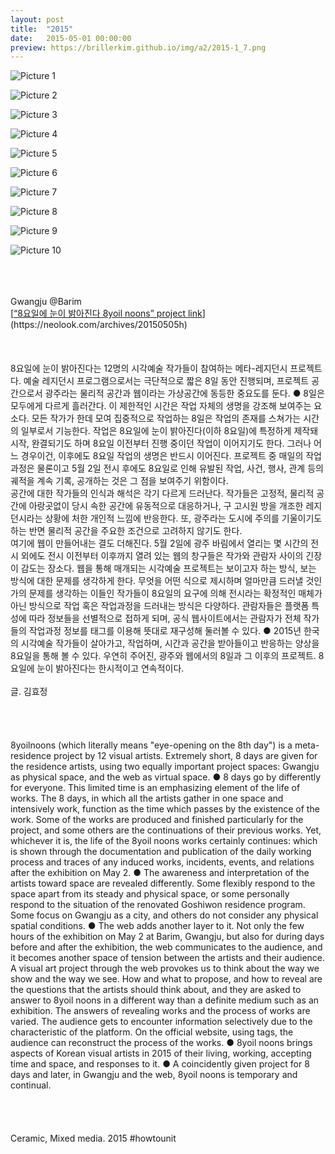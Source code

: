```yaml
---
layout: post
title:  "2015"
date:   2015-05-01 00:00:00
preview: https://brillerkim.github.io/img/a2/2015-1_7.png
---
```


![Picture 1](https://brillerkim.github.io/img/a2/2015-1_1.png)

![Picture 2](https://brillerkim.github.io/img/a2/2015-1_2.png)

![Picture 3](https://brillerkim.github.io/img/a2/2015-1_3.png)

![Picture 4](https://brillerkim.github.io/img/a2/2015-1_4.png)

![Picture 5](https://brillerkim.github.io/img/a2/2015-1_5.png)

![Picture 6](https://brillerkim.github.io/img/a2/2015-1_6.png)

![Picture 7](https://brillerkim.github.io/img/a2/2015-1_7.png)

![Picture 8](https://brillerkim.github.io/img/a2/2015-1_8.png)

![Picture 9](https://brillerkim.github.io/img/a2/2015-1_9.png)

![Picture 10](https://brillerkim.github.io/img/a2/2015-1_10.jpg)

<br>
<br>
<br>
Gwangju @Barim<br> 
[<U>“8요일에 눈이 밝아진다 8yoil noons” project link</U>](https://neolook.com/archives/20150505h)  
<br>
<br>
<br>
<br>
8요일에 눈이 밝아진다는 12명의 시각예술 작가들이 참여하는 메타-레지던시 프로젝트다. 예술 레지던시 프로그램으로서는 극단적으로 짧은 8일 동안 진행되며, 프로젝트 공간으로서 광주라는 물리적 공간과 웹이라는 가상공간에 동등한 중요도를 둔다. ● 8일은 모두에게 다르게 흘러간다. 이 제한적인 시간은 작업 자체의 생명을 강조해 보여주는 요소다. 모든 작가가 한데 모여 집중적으로 작업하는 8일은 작업의 존재를 스쳐가는 시간의 일부로서 기능한다. 작업은 8요일에 눈이 밝아진다(이하 8요일)에 특정하게 제작돼 시작, 완결되기도 하며 8요일 이전부터 진행 중이던 작업이 이어지기도 한다. 그러나 어느 경우이건, 이후에도 8요일 작업의 생명은 반드시 이어진다. 프로젝트 중 매일의 작업과정은 물론이고 5월 2일 전시 후에도 8요일로 인해 유발된 작업, 사건, 행사, 관계 등의 궤적을 계속 기록, 공개하는 것은 그 점을 보여주기 위함이다.<br> 
공간에 대한 작가들의 인식과 해석은 각기 다르게 드러난다. 작가들은 고정적, 물리적 공간에 아랑곳없이 당시 속한 공간에 유동적으로 대응하거나, 구 고시원 방을 개조한 레지던시라는 상황에 처한 개인적 느낌에 반응한다. 또, 광주라는 도시에 주의를 기울이기도 하는 반면 물리적 공간을 주요한 조건으로 고려하지 않기도 한다.<br> 
여기에 웹이 만들어내는 결도 더해진다. 5월 2일에 광주 바림에서 열리는 몇 시간의 전시 외에도 전시 이전부터 이후까지 열려 있는 웹의 창구들은 작가와 관람자 사이의 긴장이 감도는 장소다. 웹을 통해 매개되는 시각예술 프로젝트는 보이고자 하는 방식, 보는 방식에 대한 문제를 생각하게 한다. 무엇을 어떤 식으로 제시하며 얼마만큼 드러낼 것인가의 문제를 생각하는 이들인 작가들이 8요일의 요구에 의해 전시라는 확정적인 매체가 아닌 방식으로 작업 혹은 작업과정을 드러내는 방식은 다양하다. 관람자들은 플랫폼 특성에 따라 정보들을 선별적으로 접하게 되며, 공식 웹사이트에서는 관람자가 전체 작가들의 작업과정 정보를 태그를 이용해 뜻대로 재구성해 둘러볼 수 있다. ● 2015년 한국의 시각예술 작가들이 살아가고, 작업하며, 시간과 공간을 받아들이고 반응하는 양상을 8요일을 통해 볼 수 있다. 우연히 주어진, 광주와 웹에서의 8일과 그 이후의 프로젝트. 8요일에 눈이 밝아진다는 한시적이고 연속적이다.<br>
<br>
글. 김효정<br>
<br>
<br>
<br>
<br>
8yoilnoons (which literally means "eye-opening on the 8th day") is a meta-residence project by 12 visual artists. Extremely short, 8 days are given for the residence artists, using two equally important project spaces: Gwangju as physical space, and the web as virtual space. ● 8 days go by differently for everyone. This limited time is an emphasizing element of the life of works. The 8 days, in which all the artists gather in one space and intensively work, function as the time which passes by the existence of the work. Some of the works are produced and finished particularly for the project, and some others are the continuations of their previous works. Yet, whichever it is, the life of the 8yoil noons works certainly continues: which is shown through the documentation and publication of the daily working process and traces of any induced works, incidents, events, and relations after the exhibition on May 2. ● The awareness and interpretation of the artists toward space are revealed differently. Some flexibly respond to the space apart from its steady and physical space, or some personally respond to the situation of the renovated Goshiwon residence program. Some focus on Gwangju as a city, and others do not consider any physical spatial conditions. ● The web adds another layer to it. Not only the few hours of the exhibition on May 2 at Barim, Gwangju, but also for during days before and after the exhibition, the web communicates to the audience, and it becomes another space of tension between the artists and their audience. A visual art project through the web provokes us to think about the way we show and the way we see. How and what to propose, and how to reveal are the questions that the artists should think about, and they are asked to answer to 8yoil noons in a different way than a definite medium such as an exhibition. The answers of revealing works and the process of works are varied. The audience gets to encounter information selectively due to the characteristic of the platform. On the official website, using tags, the audience can reconstruct the process of the works. ● 8yoil noons brings aspects of Korean visual artists in 2015 of their living, working, accepting time and space, and responses to it. ● A coincidently given project for 8 days and later, in Gwangju and the web, 8yoil noons is temporary and continual. 
<br>
<br>
<br>
<br>
<br>
Ceramic, Mixed media.
2015 #howtounit
<br>
<br>
<br>
<br>
